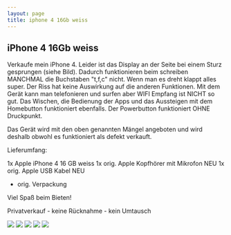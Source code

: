 ```yaml
---
layout: page
title: iphone 4 16Gb weiss
---
```


## iPhone 4 16Gb weiss

Verkaufe mein iPhone 4. Leider ist das Display an der Seite bei einem Sturz gesprungen (siehe Bild). Dadurch funktionieren beim schreiben MANCHMAL die Buchstaben "t,f,c" nicht. Wenn man es dreht klappt alles super. Der Riss hat keine Auswirkung auf die anderen Funktionen. Mit dem Gerät kann man telefonieren und surfen aber WIFI Empfang ist NICHT so gut. Das Wischen, die Bedienung der Apps und das Aussteigen mit dem Homebutton funktioniert ebenfalls. Der Powerbutton funktioniert OHNE Druckpunkt. 

Das Gerät wird mit den oben genannten Mängel angeboten und wird deshalb obwohl es funktioniert als defekt verkauft.

Lieferumfang:

1x Apple iPhone 4 16 GB weiss
1x orig. Apple Kopfhörer mit Mikrofon NEU
1x orig. Apple USB Kabel NEU
+ orig. Verpackung

Viel Spaß beim Bieten!

Privatverkauf - keine Rücknahme - kein Umtausch

![](http://ruvido.github.io/ebay/img/iphone4weiss-1.jpg)
![](http://ruvido.github.io/ebay/img/iphone4weiss-2.jpg)
![](http://ruvido.github.io/ebay/img/iphone4weiss-3.jpg)
![](http://ruvido.github.io/ebay/img/iphone4weiss-4.jpg)
![](http://ruvido.github.io/ebay/img/iphone4weiss-5.jpg)
